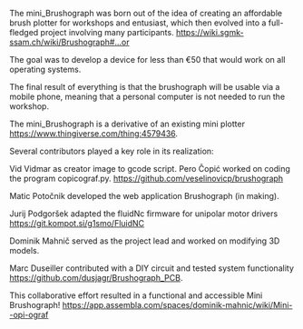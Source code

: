 

The mini_Brushograph was born out of the idea of creating an affordable brush plotter for workshops and entusiast, which then evolved into a full-fledged project involving many participants. https://wiki.sgmk-ssam.ch/wiki/Brushograph#...or

The goal was to develop a device for less than €50 that would work on all operating systems.

The final result of everything is that the brushograph will be usable via a mobile phone, meaning that a personal computer is not needed to run the workshop.

The mini_Brushograph is a derivative of an existing mini plotter https://www.thingiverse.com/thing:4579436. 

Several contributors played a key role in its realization:

Vid Vidmar as creator image to gcode script. Pero Čopić worked on coding the program copicograf.py. https://github.com/veselinovicp/brushograph

Matic Potočnik developed the web application Brushograph (in making).

Jurij Podgoršek adapted the fluidNc firmware for unipolar motor drivers https://git.kompot.si/g1smo/FluidNC

Dominik Mahnič served as the project lead and worked on modifying 3D models.

Marc Duseiller contributed with a DIY circuit and tested system functionality https://github.com/dusjagr/Brushograph_PCB.

This collaborative effort resulted in a functional and accessible Mini Brushograph! https://app.assembla.com/spaces/dominik-mahnic/wiki/Mini--opi-ograf
